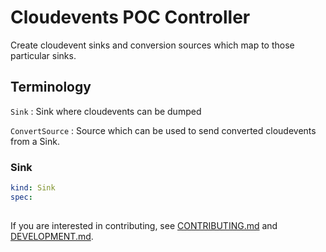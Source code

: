 # Cloudevents POC Controller

Create cloudevent sinks and conversion sources which map to those particular sinks.

## Terminology

`Sink` : Sink where cloudevents can be dumped

`ConvertSource` : Source which can be used to send converted cloudevents from a Sink. 

### Sink 

```yaml
kind: Sink
spec:
  
```

If you are interested in contributing, see [CONTRIBUTING.md](./CONTRIBUTING.md)
and [DEVELOPMENT.md](./DEVELOPMENT.md).
